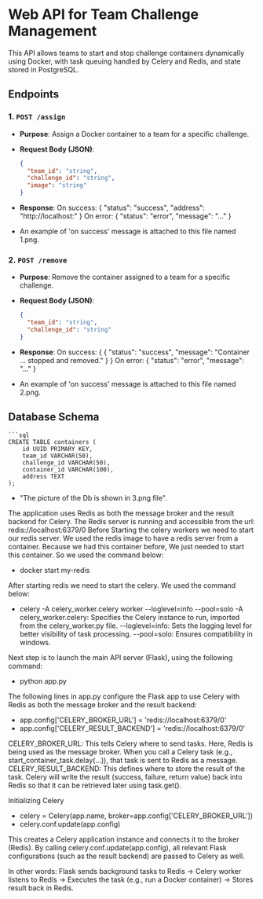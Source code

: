 # Web API for Team Challenge Management
This API allows teams to start and stop challenge containers dynamically using Docker, with task queuing handled by Celery and Redis, and state stored in PostgreSQL.

## Endpoints

### 1. `POST /assign`
- **Purpose**: Assign a Docker container to a team for a specific challenge.
- **Request Body (JSON)**:
  ```json
  {
    "team_id": "string",
    "challenge_id": "string",
    "image": "string"
  } 

- **Response**:
    On success: { "status": "success", "address": "http://localhost:<port>" }
    On error: { "status": "error", "message": "..." }

- An example of 'on success' message is attached to this file named 1.png.


### 2. `POST /remove`
- **Purpose**: Remove the container assigned to a team for a specific challenge.
- **Request Body (JSON)**:
  ```json
  {
    "team_id": "string",
    "challenge_id": "string"
  } 

- **Response**:
    On success: { { "status": "success", "message": "Container ... stopped and removed." } }
    On error: { "status": "error", "message": "..." }

- An example of 'on success' message is attached to this file named 2.png.

## Database Schema
    ```sql
    CREATE TABLE containers (
        id UUID PRIMARY KEY,
        team_id VARCHAR(50),
        challenge_id VARCHAR(50),
        container_id VARCHAR(100),
        address TEXT
    );

- "The picture of the Db is shown in 3.png file".


The application uses Redis as both the message broker and the result backend for Celery. The Redis server is running and accessible from the url: redis://localhost:6379/0
Before Starting the celery workers we need to start our redis server. We used the redis image to have a redis server from a container. Because we had this container before, We just needed to start this container. So we used the command below:
- docker start my-redis

After starting redis we need to start the celery. We used the command below:
- celery -A celery_worker.celery worker --loglevel=info --pool=solo
-A celery_worker.celery: Specifies the Celery instance to run, imported from the celery_worker.py file.
--loglevel=info: Sets the logging level for better visibility of task processing.
--pool=solo: Ensures compatibility in windows.

Next step is to launch the main API server (Flask), using the following command:
- python app.py


The following lines in app.py configure the Flask app to use Celery with Redis as both the message broker and the result backend:
- app.config['CELERY_BROKER_URL'] = 'redis://localhost:6379/0'
- app.config['CELERY_RESULT_BACKEND'] = 'redis://localhost:6379/0'

CELERY_BROKER_URL: This tells Celery where to send tasks. Here, Redis is being used as the message broker. When you call a Celery task (e.g., start_container_task.delay(...)), that task is sent to Redis as a message.
CELERY_RESULT_BACKEND: This defines where to store the result of the task. Celery will write the result (success, failure, return value) back into Redis so that it can be retrieved later using task.get(). 


Initializing Celery
- celery = Celery(app.name, broker=app.config['CELERY_BROKER_URL'])
- celery.conf.update(app.config)

This creates a Celery application instance and connects it to the broker (Redis). By calling celery.conf.update(app.config), all relevant Flask configurations (such as the result backend) are passed to Celery as well.

In other words:
Flask sends background tasks to Redis → Celery worker listens to Redis → Executes the task (e.g., run a Docker container) → Stores result back in Redis.

